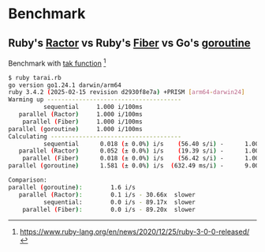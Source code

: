# Benchmark
## Ruby's [Ractor](https://docs.ruby-lang.org/en/master/ractor_md.html) vs Ruby's [Fiber](https://docs.ruby-lang.org/en/master/Fiber.html) vs Go's [goroutine](https://go.dev/tour/concurrency/1)
Benchmark with [tak function](https://en.wikipedia.org/wiki/Tak_(function)) [^tak]

[^tak]: https://www.ruby-lang.org/en/news/2020/12/25/ruby-3-0-0-released/

```bash
$ ruby tarai.rb
go version go1.24.1 darwin/arm64
ruby 3.4.2 (2025-02-15 revision d2930f8e7a) +PRISM [arm64-darwin24]
Warming up --------------------------------------
          sequential     1.000 i/100ms
   parallel (Ractor)     1.000 i/100ms
    parallel (Fiber)     1.000 i/100ms
parallel (goroutine)     1.000 i/100ms
Calculating -------------------------------------
          sequential      0.018 (± 0.0%) i/s    (56.40 s/i) -      1.000 in  56.397748s
   parallel (Ractor)      0.052 (± 0.0%) i/s    (19.39 s/i) -      1.000 in  19.394641s
    parallel (Fiber)      0.018 (± 0.0%) i/s    (56.42 s/i) -      1.000 in  56.417936s
parallel (goroutine)      1.581 (± 0.0%) i/s  (632.49 ms/i) -      9.000 in   5.743819s

Comparison:
parallel (goroutine):        1.6 i/s
   parallel (Ractor):        0.1 i/s - 30.66x  slower
          sequential:        0.0 i/s - 89.17x  slower
    parallel (Fiber):        0.0 i/s - 89.20x  slower
```
